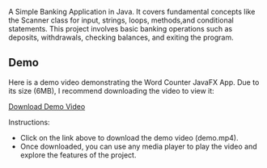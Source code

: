 A Simple Banking Application in Java. It covers fundamental concepts
like the Scanner class for input, strings, loops, methods,and conditional statements. This project involves basic banking operations such as deposits, withdrawals,
checking balances, and exiting the program.

## Demo

Here is a demo video demonstrating the Word Counter JavaFX App. Due to its size (6MB), I recommend downloading the video to view it:

[Download Demo Video](https://github.com/oussama-zbair/CodeAlpha_Task_2/blob/main/demo/demo.mp4)

Instructions:

- Click on the link above to download the demo video (demo.mp4).
- Once downloaded, you can use any media player to play the video and explore the features of the project.
